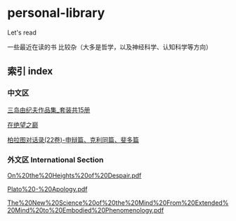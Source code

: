 # personal-library
Let's read

一些最近在读的书 比较杂（大多是哲学，以及神经科学、认知科学等方向）

## 索引 index
### 中文区
[三岛由纪夫作品集_套装共15册](https://github.com/PMogu/personal-library/blob/main/%5BCH%5D%20三岛由纪夫作品集_套装共15册.pdf)

[在绝望之巅](https://github.com/PMogu/personal-library/blob/main/%5BCH%5D%20在绝望之巅.pdf)

[柏拉图对话录(22卷)-申辩篇、克利同篇、斐多篇](https://github.com/PMogu/personal-library/blob/main/%5BCH%5D%20柏拉图对话录(22卷)-申辩篇、克利同篇、斐多篇.pdf)

### 外文区 International Section
[On%20the%20Heights%20of%20Despair.pdf](https://github.com/PMogu/personal-library/blob/main/%5BEN%5D%20On%20the%20Heights%20of%20Despair.pdf)

[Plato%20-%20Apology.pdf](https://github.com/PMogu/personal-library/blob/main/%5BEN%5D%20Plato%20-%20Apology.pdf)

[The%20New%20Science%20of%20the%20Mind%20From%20Extended%20Mind%20to%20Embodied%20Phenomenology.pdf](https://github.com/PMogu/personal-library/blob/main/%5BEN%5D%20The%20New%20Science%20of%20the%20Mind%20From%20Extended%20Mind%20to%20Embodied%20Phenomenology.pdf)
